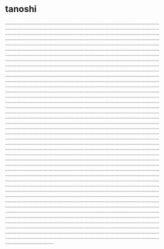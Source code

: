 # tanoshi

...............................................................................................................................................................................................................................................................................................................................................................................................................................................................................................................................................................................................................................................................................................................................................................................................................................................................................................................................................................................................................................................................................................................................................................................................................................................................................................................................................................................................................................................................................................................................................................................................................................................................................................................................................................................................................................................................................................................................................................................................................................................................................................................................................................................................................................................................................................................................................................................................................................................................................................................................................................................................................................................................................................................................................................................................................................................................................................................................................................................................................................................................................................................................................................................................................................................................................................................................................................................................................................................................................................................................................................................................................................................................................................................................................................................................................................................................................................................................................................................................................................................................................................................................................................................................................................................................................................................................................................................................................................................................................................................................................................................................................................................................................................................................................................................................................................................................................................................................................................................................................................................................................................................................................................................................................................................................................................................................................................................................................................................................